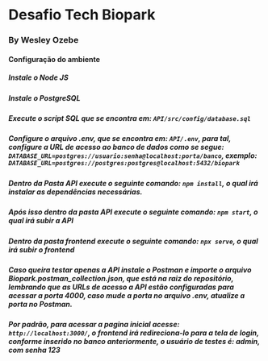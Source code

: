 
# Desafio Tech Biopark

### By Wesley Ozebe

 
 #### Configuração do ambiente

##### Instale o Node JS
##### Instale o PostgreSQL
##### Execute o script SQL que se encontra em:  `API/src/config/database.sql`
##### Configure o arquivo .env, que se encontra em: `API/.env`, para tal, configure a URL de acesso ao banco de dados como se segue: `DATABASE_URL=postgres://usuario:senha@localhost:porta/banco`, exemplo: `DATABASE_URL=postgres://postgres:postgres@localhost:5432/biopark`
##### Dentro da Pasta API execute o seguinte comando: `npm install`, o qual irá instalar as dependências necessárias. 
##### Após isso dentro da pasta API execute o seguinte comando: `npm start`, o qual irá subir a API
##### Dentro da pasta frontend execute o seguinte comando: `npx serve`, o qual irá subir o frontend
##### Caso queira testar apenas a API instale o Postman e importe o arquivo Biopark.postman_collection.json, que está na raiz do repositório,  lembrando que as URLs de acesso a API estão configuradas para acessar a porta 4000, caso mude a porta no arquivo .env, atualize a porta no Postman.

##### Por padrão, para acessar a pagina inicial acesse: `http://localhost:3000/`, o frontend irá redireciona-lo para a tela de login, conforme inserido no banco anteriormente, o usuário de testes é: admin, com senha 123